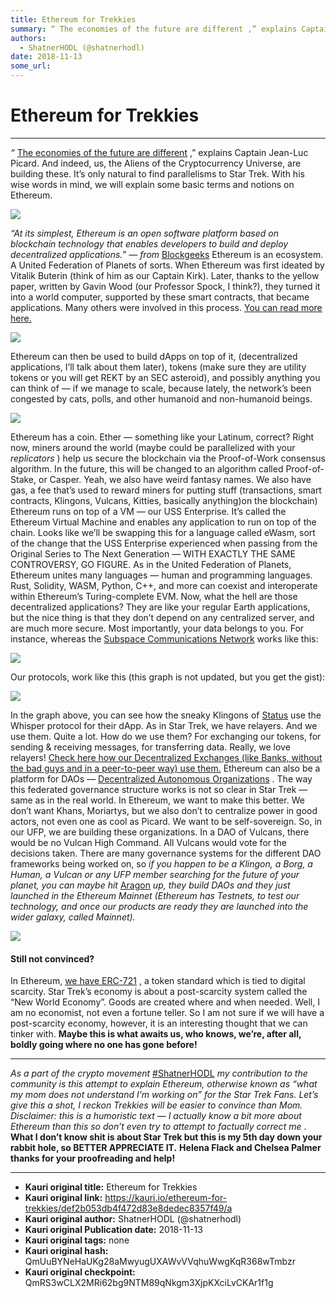 ```yaml
---
title: Ethereum for Trekkies
summary: “ The economies of the future are different ,” explains Captain Jean-Luc Picard. And indeed, us, the Aliens of the Cryptocurrency Universe, are building these. It’s only natural to find parallelisms to Star Trek. With his wise words in mind, we will explain some basic terms and notions on Ethereum. “At its simplest, Ethereum is an open software platform based on blockchain technology that enables developers to build and deploy decentralized applications.” — from Blockgeeks Ethereum is an ecosyst
authors:
  - ShatnerHODL (@shatnerhodl)
date: 2018-11-13
some_url: 
---
```


# Ethereum for Trekkies



----

 _“_  [The economies of the future are different](https://www.quora.com/What-is-the-economic-system-of-the-Star-Trek-Federation-Does-the-Federation-have-money-How-does-their-social-safety-net-work-What-motivates-careers-and-personal-productivity-How-are-things-owned-and-exchanged) ,” explains Captain Jean-Luc Picard. And indeed, us, the Aliens of the Cryptocurrency Universe, are building these. It’s only natural to find parallelisms to Star Trek. With his wise words in mind, we will explain some basic terms and notions on Ethereum.

![](https://cdn-images-1.medium.com/max/1600/1*VaRudPGu-3xqqv_V44Bryg.jpeg)

 _“At its simplest, Ethereum is an open software platform based on blockchain technology that enables developers to build and deploy decentralized applications.” — from_  [Blockgeeks](https://blockgeeks.com/) 
Ethereum is an ecosystem. A United Federation of Planets of sorts. When Ethereum was first ideated by Vitalik Buterin (think of him as our Captain Kirk). Later, thanks to the yellow paper, written by Gavin Wood (our Professor Spock, I think?), they turned it into a world computer, supported by these smart contracts, that became applications. Many others were involved in this process. [You can read more here.](https://vitalik.ca/general/2017/09/14/prehistory.html) 

![](https://cdn-images-1.medium.com/max/1600/1*cqelzRtr0-XMbzn-p2ZqXw.jpeg)

Ethereum can then be used to build dApps on top of it, (decentralized applications, I’ll talk about them later), tokens (make sure they are utility tokens or you will get REKT by an SEC asteroid), and possibly anything you can think of — if we manage to scale, because lately, the network’s been congested by cats, polls, and other humanoid and non-humanoid beings.

![](https://cdn-images-1.medium.com/max/1600/1*6bhdyZI0oEcOa2wFSSSdwQ.jpeg)

Ethereum has a coin. Ether — something like your Latinum, correct? Right now, miners around the world (maybe could be parallelized with your _replicators_ ) help us secure the blockchain via the Proof-of-Work consensus algorithm. In the future, this will be changed to an algorithm called Proof-of-Stake, or Casper. Yeah, we also have weird fantasy names. We also have gas, a fee that’s used to reward miners for putting stuff (transactions, smart contracts, Klingons, Vulcans, Kitties, basically anything)on the blockchain)
Ethereum runs on top of a VM — our USS Enterprise. It’s called the Ethereum Virtual Machine and enables any application to run on top of the chain. Looks like we’ll be swapping this for a language called eWasm, sort of the change that the USS Enterprise experienced when passing from the Original Series to The Next Generation — WITH EXACTLY THE SAME CONTROVERSY, GO FIGURE.
As in the United Federation of Planets, Ethereum unites many languages — human and programming languages. Rust, Solidity, WASM, Python, C++, and more can coexist and interoperate within Ethereum’s Turing-complete EVM.
Now, what the hell are those decentralized applications? They are like your regular Earth applications, but the nice thing is that they don’t depend on any centralized server, and are much more secure. Most importantly, your data belongs to you. For instance, whereas the [Subspace Communications Network](https://scifi.stackexchange.com/questions/19725/how-does-star-trek-faster-than-light-communication-work) works like this:

![](https://cdn-images-1.medium.com/max/1600/0*QTZaLYSZsjh2Hehi)

Our protocols, work like this (this graph is not updated, but you get the gist):

![](https://cdn-images-1.medium.com/max/1600/0*lr5AMj0ZXUd9jUZW)

In the graph above, you can see how the sneaky Klingons of [Status](https://status.im) use the Whisper protocol for their dApp.
As in Star Trek, we have relayers. And we use them. Quite a lot. How do we use them? For exchanging our tokens, for sending & receiving messages, for transferring data. Really, we love relayers! [Check here how our Decentralized Exchanges (like Banks, without the bad guys and in a peer-to-peer way) use them.](https://relayer.network/) 
Ethereum can also be a platform for DAOs — [Decentralized Autonomous Organizations](https://www.ethereum.org/dao) . The way this federated governance structure works is not so clear in Star Trek — same as in the real world. In Ethereum, we want to make this better. We don’t want Khans, Moriartys, but we also don’t to centralize power in good actors, not even one as cool as Picard. We want to be self-sovereign. So, in our UFP, we are building these organizations. In a DAO of Vulcans, there would be no Vulcan High Command. All Vulcans would vote for the decisions taken. There are many governance systems for the different DAO frameworks being worked on, so _if you happen to be a Klingon, a Borg, a Human, a Vulcan or any UFP member searching for the future of your planet, you can maybe hit_  [Aragon](https://aragon.org/)  _up, they build DAOs and they just launched in the Ethereum Mainnet (Ethereum has Testnets, to test our technology, and once our products are ready they are launched into the wider galaxy, called Mainnet)._ 

![](https://cdn-images-1.medium.com/max/1600/1*21ahWNPxZLBhuiMpFi_xdw.jpeg)


#### Still not convinced?
In Ethereum, [we have ERC-721](http://erc721.org/) , a token standard which is tied to digital scarcity. Star Trek’s economy is about a post-scarcity system called the “New World Economy”. Goods are created where and when needed. Well, I am no economist, not even a fortune teller. So I am not sure if we will have a post-scarcity economy, however, it is an interesting thought that we can tinker with. **Maybe this is what awaits us, who knows, we’re, after all, boldly going where no one has gone before!** 

----

 _As a part of the crypto movement_  [#ShatnerHODL](https://shatnerhodl.com)  _my contribution to the community is this attempt to explain Ethereum, otherwise known as “what my mom does not understand I’m working on” for the Star Trek Fans. Let’s give this a shot, I reckon Trekkies will be easier to convince than Mom._ 
 _Disclaimer: this is a humoristic text — I actually know a bit more about Ethereum than this so don’t even try to attempt to factually correct me_ . **What I don’t know shit is about Star Trek but this is my 5th day down your rabbit hole, so BETTER APPRECIATE IT.** 
 **Helena Flack and Chelsea Palmer thanks for your proofreading and help!** 



---

- **Kauri original title:** Ethereum for Trekkies
- **Kauri original link:** https://kauri.io/ethereum-for-trekkies/def2b053db4f472d83e8dedec8357f49/a
- **Kauri original author:** ShatnerHODL (@shatnerhodl)
- **Kauri original Publication date:** 2018-11-13
- **Kauri original tags:** none
- **Kauri original hash:** QmUuBYNeHaUKg28aMwyugUXAWvVVqhuWwgKqR368wTmbzr
- **Kauri original checkpoint:** QmRS3wCLX2MRi62bg9NTM89qNkgm3XjpKXciLvCKAr1f1g



